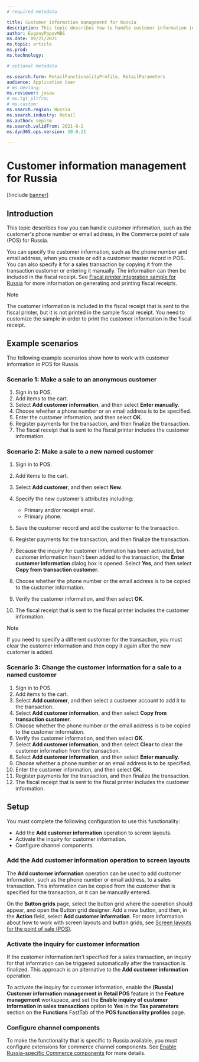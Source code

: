 ```yaml
---
# required metadata

title: Customer information management for Russia
description: This topic describes how to handle customer information in POS for Russia.
author: EvgenyPopovMBS
ms.date: 09/21/2021
ms.topic: article
ms.prod:
ms.technology:

# optional metadata

ms.search.form: RetailFunctionalityProfile, RetailParameters
audience: Application User
# ms.devlang:
ms.reviewer: josaw
# ms.tgt_pltfrm:
# ms.custom:
ms.search.region: Russia
ms.search.industry: Retail
ms.author: sepism
ms.search.validFrom: 2021-8-2
ms.dyn365.ops.version: 10.0.21

---
```

# Customer information management for Russia

[!include [banner](../includes/banner.md)]

## Introduction

This topic describes how you can handle customer information, such as the customer's phone number or email address, in the Commerce point of sale (POS) for Russia.

You can specify the customer information, such as the phone number and email address, when you create or edit a customer master record in POS. You can also specify it for a sales transaction by copying it from the transaction customer or entering it manually. The information can then be included in the fiscal receipt. See [Fiscal printer integration sample for Russia](rus-fpi-sample.md) for more information on generating and printing fiscal receipts.

> [!NOTE]
> The customer information is included in the fiscal receipt that is sent to the fiscal printer, but it is not printed in the sample fiscal receipt. You need to customize the sample in order to print the customer information in the fiscal receipt.

## Example scenarios

The following example scenarios show how to work with customer information in POS for Russia.

### Scenario 1: Make a sale to an anonymous customer

1. Sign in to POS.
1. Add items to the cart.
1. Select **Add customer information**, and then select **Enter manually**.
1. Choose whether a phone number or an email address is to be specified.
1. Enter the customer information, and then select **OK**.
1. Register payments for the transaction, and then finalize the transaction.
1. The fiscal receipt that is sent to the fiscal printer includes the customer information.

### Scenario 2: Make a sale to a new named customer

1. Sign in to POS.
1. Add items to the cart.
1. Select **Add customer**, and then select **New**.
1. Specify the new customer's attributes including:

    - Primary and/or receipt email.
    - Primary phone.

1. Save the customer record and add the customer to the transaction.
1. Register payments for the transaction, and then finalize the transaction.
1. Because the inquiry for customer information has been activated, but customer information hasn't been added to the transaction, the **Enter customer information** dialog box is opened. Select **Yes**, and then select **Copy from transaction customer**.
1. Choose whether the phone number or the email address is to be copied to the customer information.
1. Verify the customer information, and then select **OK**.
1. The fiscal receipt that is sent to the fiscal printer includes the customer information.

> [!NOTE]
> If you need to specify a different customer for the transaction, you must clear the customer information and then copy it again after the new customer is added.

### Scenario 3: Change the customer information for a sale to a named customer

1. Sign in to POS.
1. Add items to the cart.
1. Select **Add customer**, and then select a customer account to add it to the transaction.
1. Select **Add customer information**, and then select **Copy from transaction customer**.
1. Choose whether the phone number or the email address is to be copied to the customer information.
1. Verify the customer information, and then select **OK**.
1. Select **Add customer information**, and then select **Clear** to clear the customer information from the transaction.
1. Select **Add customer information**, and then select **Enter manually**.
1. Choose whether a phone number or an email address is to be specified.
1. Enter the customer information, and then select **OK**.
1. Register payments for the transaction, and then finalize the transaction.
1. The fiscal receipt that is sent to the fiscal printer includes the customer information.

## Setup

You must complete the following configuration to use this functionality:

- Add the **Add customer information** operation to screen layouts.
- Activate the inquiry for customer information.
- Configure channel components.

### Add the Add customer information operation to screen layouts

The **Add customer information** operation can be used to add customer information, such as the phone number or email address, to a sales transaction. This information can be copied from the customer that is specified for the transaction, or it can be manually entered.

On the **Button grids** page, select the button grid where the operation should appear, and open the Button grid designer. Add a new button, and then, in the **Action** field, select **Add customer information**. For more information about how to work with screen layouts and button grids, see [Screen layouts for the point of sale (POS)](../pos-screen-layouts.md).

### Activate the inquiry for customer information

If the customer information isn't specified for a sales transaction, an inquiry for that information can be triggered automatically after the transaction is finalized. This approach is an alternative to the **Add customer information** operation.

To activate the inquiry for customer information, enable the **(Russia) Customer information management in Retail POS** feature in the **Feature management** workspace, and set the **Enable inquiry of customer information in sales transactions** option to **Yes** in the **Tax parameters** section on the **Functions** FastTab of the **POS functionality profiles** page.

### Configure channel components

To make the functionality that is specific to Russia available, you must configure extensions for commerce channel components. See [Enable Russia-specific Commerce components](./rus-commerce-setup.md#enable-russia-specific-commerce-components) for more details.

